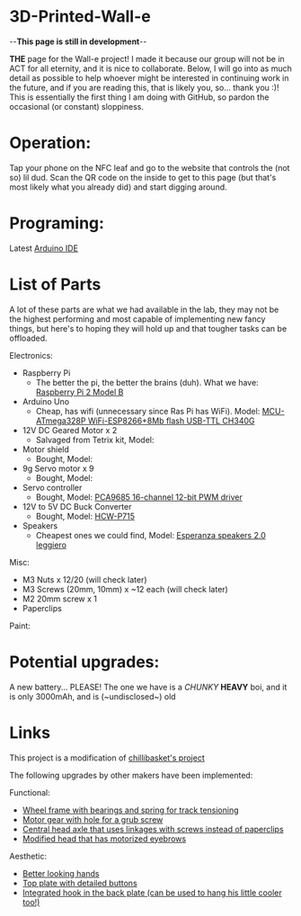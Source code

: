 # 3D-Printed-Wall-e
--**This page is still in development**--

**THE** page for the Wall-e project! I made it because our group will not be in ACT for all eternity, and it is nice to collaborate.
Below, I will go into as much detail as possible to help whoever might be interested in continuing work in the future, and if you are reading this, that is likely you, so... thank you :)!
This is essentially the first thing I am doing with GitHub, so pardon the occasional (or constant) sloppiness.

# Operation:

Tap your phone on the NFC leaf and go to the website that controls the (not so) lil dud. Scan the QR code on the inside to get to this page (but that's most likely what you already did) and start digging around.

# Programing:

Latest [Arduino IDE](https://www.arduino.cc/en/software)

# List of Parts
A lot of these parts are what we had available in the lab, they may not be the highest performing and most capable of implementing new fancy things, but here's to hoping they will hold up and that tougher tasks can be offloaded.

Electronics:
- Raspberry Pi
  - The better the pi, the better the brains (duh). What we have: [Raspberry Pi 2 Model B](https://www.raspberrypi.com/products/raspberry-pi-2-model-b/)
- Arduino Uno
  - Cheap, has wifi (unnecessary since Ras Pi has WiFi). Model: [MCU-ATmega328P WiFi-ESP8266+8Mb flash USB-TTL CH340G](https://medium.com/@oviraj71/uno-wifi-r3-atmega328p-esp8266-8mb-flash-usb-ttl-ch340g-micro-usb-d029614e803f)
- 12V DC Geared Motor x 2
  - Salvaged from Tetrix kit, Model: []()
- Motor shield
  - Bought, Model: []()
- 9g Servo motor x 9
  - Bought, Model: []()
- Servo controller
  - Bought, Model: [PCA9685 16-channel 12-bit PWM driver](https://grobotronics.com/16-channel-12-bit-pwm-servo-driver-pca9685.html?sl=en)
- 12V to 5V DC Buck Converter
  - Bought, Model: [HCW-P715](https://www.websrl.com/en/electronics/electronic-boards/12-24v-to-5v-5a-voltage-conversion-step-down-power-supply-module/)
- Speakers
  - Cheapest ones we could find, Model: [Esperanza speakers 2.0 leggiero](https://esperanza.pl/listaProduktow.php?dbFin=EP111&szukaj=Szukaj&kat=0&idz=)

Misc:
- M3 Nuts x 12/20 (will check later)
- M3 Screws (20mm, 10mm) x ~12 each (will check later)
- M2 20mm screw x 1
- Paperclips

Paint:

# Potential upgrades:

A new battery... PLEASE! The one we have is a _CHUNKY_ **HEAVY** boi, and it is only 3000mAh, and is (~undisclosed~) old

# Links
This project is a modification of [chillibasket's project](https://wired.chillibasket.com/3d-printed-wall-e/)

The following upgrades by other makers have been implemented:

Functional:
- [Wheel frame with bearings and spring for track tensioning](https://www.thingiverse.com/thing:4832742)
- [Motor gear with hole for a grub screw](https://www.thingiverse.com/thing:4932959)
- [Central head axle that uses linkages with screws instead of paperclips](https://www.thingiverse.com/thing:4707426)
- [Modified head that has motorized eyebrows](https://www.thingiverse.com/thing:5420196)

Aesthetic:
- [Better looking hands](https://www.thingiverse.com/thing:5391045)
- [Top plate with detailed buttons](https://www.thingiverse.com/thing:5223648)
- [Integrated hook in the back plate (can be used to hang his little cooler too!)](https://www.thingiverse.com/thing:4148244)



